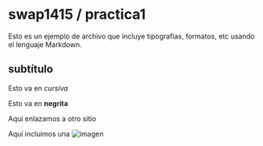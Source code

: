 # swap1415 / practica1

Esto es un ejemplo de archivo que incluye tipografías, formatos, etc usando el lenguaje Markdown.


## subtítulo

Esto va en *cursiva*

Esto va en **negrita**

Aquí enlazamos a otro sitio

Aquí incluimos una 
![imagen](https://github.com/pacastillo/swap1415/blob/master/practica1/m.png)

